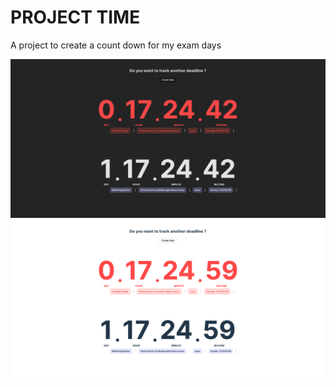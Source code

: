 # PROJECT TIME

A project to create a count down for my exam days

![dark mode](./public/design/dark.png)
![light mode](./public/design/light.png)
